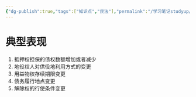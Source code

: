 ```yaml
---
{"dg-publish":true,"tags":["知识点","民法"],"permalink":"/学习笔记studyup/知识点cheese/权利内容变更/","dgPassFrontmatter":true,"created":"2024-07-14T09:58:05.405+08:00","updated":"2024-10-27T19:57:35.980+08:00"}
---
```


# 典型表现 
1. 抵押权担保的债权数额增加或者减少
2. 地役权人对供役地利用方式的变更
3. 用益物权存续期限变更
4. 债务履行地点变更
5. 解除权的行使条件变更